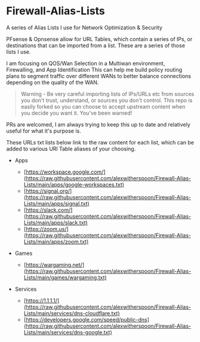 # Firewall-Alias-Lists
A series of Alias Lists I use for Network Optimization &amp; Security

PFsense & Opnsense allow for URL Tables, which contain a series of IPs, or destinations that can be imported from a list. These are a series of those lists I use. 

I am focusing on QOS/Wan Selection in a Multiwan environment, Firewalling, and App Identification This can help me build policy routing plans to segment traffic over different WANs to better balance connections depending on the quality of the WAN.

> Warning - Be very careful importing lists of IPs/URLs etc from sources you don't trust, understand, or sources you don't control. This repo is easily forked so you can choose to accept upstream content when you decide you want it. You've been warned!

PRs are welcomed, I am always trying to keep this up to date and relatively useful for what it's purpose is. 

These URLs txt lists below link to the raw content for each list, which can be added to various URl Table aliases of your choosing.

- Apps
  - [https://workspace.google.com/](https://raw.githubusercontent.com/alexwitherspoon/Firewall-Alias-Lists/main/apps/google-workspaces.txt)
  - [https://signal.org/](https://raw.githubusercontent.com/alexwitherspoon/Firewall-Alias-Lists/main/apps/signal.txt)
  - [https://slack.com/](https://raw.githubusercontent.com/alexwitherspoon/Firewall-Alias-Lists/main/apps/slack.txt)
  - [https://zoom.us/](https://raw.githubusercontent.com/alexwitherspoon/Firewall-Alias-Lists/main/apps/zoom.txt)

- Games
  - [https://wargaming.net/](https://raw.githubusercontent.com/alexwitherspoon/Firewall-Alias-Lists/main/games/wargaming.txt)

- Services
  - [https://1.1.1.1/](https://raw.githubusercontent.com/alexwitherspoon/Firewall-Alias-Lists/main/services/dns-cloudflare.txt)
  - [https://developers.google.com/speed/public-dns](https://raw.githubusercontent.com/alexwitherspoon/Firewall-Alias-Lists/main/services/dns-google.txt)